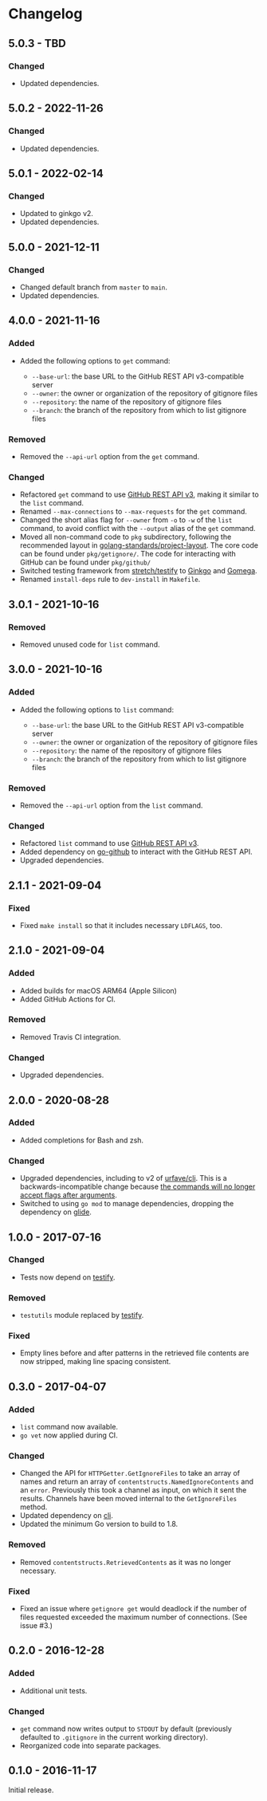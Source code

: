 # Changelog

## 5.0.3 - TBD

### Changed

- Updated dependencies.

## 5.0.2 - 2022-11-26

### Changed
- Updated dependencies.

## 5.0.1 - 2022-02-14

### Changed

- Updated to ginkgo v2.
- Updated dependencies.

## 5.0.0 - 2021-12-11

### Changed

- Changed default branch from `master` to `main`.
- Updated dependencies.

## 4.0.0 - 2021-11-16

### Added

- Added the following options to `get` command:

  - `--base-url`: the base URL to the GitHub REST API v3-compatible server
  - `--owner`: the owner or organization of the repository of gitignore files
  - `--repository`: the name of the repository of gitignore files
  - `--branch`: the branch of the repository from which to list gitignore files

### Removed

- Removed the `--api-url` option from the `get` command.

### Changed

- Refactored `get` command to use [GitHub REST API v3](https://docs.github.com/en/rest), making it similar to the `list` command.
- Renamed `--max-connections` to `--max-requests` for the `get` command.
- Changed the short alias flag for `--owner` from `-o` to `-w` of the `list` command, to avoid conflict with the `--output` alias of the `get` command.
- Moved all non-command code to `pkg` subdirectory, following the recommended layout in [golang-standards/project-layout](https://github.com/golang-standards/project-layout).
  The core code can be found under `pkg/getignore/`.
  The code for interacting with GitHub can be found under `pkg/github/`
- Switched testing framework from [stretch/testify](https://github.com/stretchr/testify) to [Ginkgo](https://onsi.github.io/ginkgo/) and [Gomega](https://onsi.github.io/ginkgo/).
- Renamed `install-deps` rule to `dev-install` in `Makefile`.

## 3.0.1 - 2021-10-16

### Removed

- Removed unused code for `list` command.

## 3.0.0 - 2021-10-16

### Added

- Added the following options to `list` command:

  - `--base-url`: the base URL to the GitHub REST API v3-compatible server
  - `--owner`: the owner or organization of the repository of gitignore files
  - `--repository`: the name of the repository of gitignore files
  - `--branch`: the branch of the repository from which to list gitignore files

### Removed

- Removed the `--api-url` option from the `list` command.

### Changed

- Refactored `list` command to use [GitHub REST API v3](https://docs.github.com/en/rest).
- Added dependency on [go-github](https://github.com/google/go-github) to interact with the GitHub REST API.
- Upgraded dependencies.

## 2.1.1 - 2021-09-04

### Fixed

- Fixed `make install` so that it includes necessary `LDFLAGS`, too.

## 2.1.0 - 2021-09-04

### Added

- Added builds for macOS ARM64 (Apple Silicon)
- Added GitHub Actions for CI.

### Removed

- Removed Travis CI integration.

### Changed

- Upgraded dependencies.

## 2.0.0 - 2020-08-28

### Added

- Added completions for Bash and zsh.

### Changed

- Upgraded dependencies, including to v2 of [urfave/cli](https://github.com/urfave/cli). This is a backwards-incompatible change because [the commands will no longer accept flags after arguments](https://github.com/urfave/cli/blob/master/docs/migrate-v1-to-v2.md#flags-before-args).
- Switched to using `go mod` to manage dependencies, dropping the dependency on [glide](https://glide.sh/).

## 1.0.0 - 2017-07-16

### Changed

- Tests now depend on [testify](https://github.com/stretchr/testify).

### Removed

- `testutils` module replaced by [testify](https://github.com/stretchr/testify).

### Fixed

- Empty lines before and after patterns in the retrieved file contents are now stripped, making line spacing consistent.

## 0.3.0 - 2017-04-07

### Added

- `list` command now available.
- `go vet` now applied during CI.

### Changed

- Changed the API for `HTTPGetter.GetIgnoreFiles` to take an array of names and return an array of `contentstructs.NamedIgnoreContents` and an `error`. Previously this took a channel as input, on which it sent the results. Channels have been moved internal to the `GetIgnoreFiles` method.
- Updated dependency on [cli](https://github.com/urfave/cli).
- Updated the minimum Go version to build to 1.8.

### Removed

- Removed `contentstructs.RetrievedContents` as it was no longer necessary.

### Fixed

- Fixed an issue where `getignore get` would deadlock if the number of files requested exceeded the maximum number of connections. (See issue #3.)

## 0.2.0 - 2016-12-28

### Added

- Additional unit tests.

### Changed

- `get` command now writes output to `STDOUT` by default (previously defaulted to `.gitignore` in the current working directory).
- Reorganized code into separate packages.

## 0.1.0 - 2016-11-17

Initial release.
